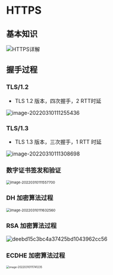 # HTTPS

## 基本知识

![HTTPS详解](https://gitee.com/HappyBinbin/pcigo/raw/master/HTTPS详解.png)



## 握手过程

### TLS/1.2

- TLS 1.2 版本，四次握手，2 RTT时延

![image-20220310111255436](https://gitee.com/HappyBinbin/pcigo/raw/master/image-20220310111255436.png)

### TLS/1.3

- TLS 1.3 版本，三次握手，1 RTT 时延

![image-20220310111308698](https://gitee.com/HappyBinbin/pcigo/raw/master/image-20220310111308698.png)





### 数字证书签发和验证

<img src="https://gitee.com/HappyBinbin/pcigo/raw/master/image-20220310111557700.png" alt="image-20220310111557700" style="zoom:67%;" />



### DH 加密算法过程

<img src="https://gitee.com/HappyBinbin/pcigo/raw/master/image-20220310111632560.png" alt="image-20220310111632560" style="zoom:67%;" />

### RSA 加密算法过程

![deebd15c3bc4a37425bd1043962cc56](https://gitee.com/HappyBinbin/pcigo/raw/master/deebd15c3bc4a37425bd1043962cc56.png)

### ECDHE 加密算法过程

<img src="https://gitee.com/HappyBinbin/pcigo/raw/master/image-20220310111741235.png" alt="image-20220310111741235" style="zoom:50%;" />











